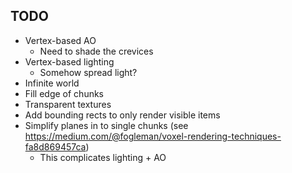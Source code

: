 ## TODO
* Vertex-based AO
    * Need to shade the crevices
* Vertex-based lighting
    * Somehow spread light?
* Infinite world
* Fill edge of chunks
* Transparent textures
* Add bounding rects to only render visible items
* Simplify planes in to single chunks (see https://medium.com/@fogleman/voxel-rendering-techniques-fa8d869457ca)
    * This complicates lighting + AO
